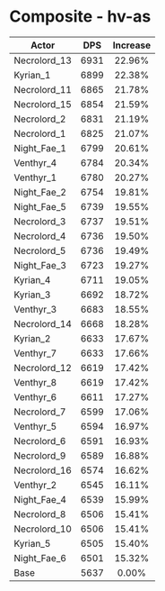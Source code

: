 # Composite - hv-as
| Actor | DPS | Increase |
|---|:---:|:---:|
|Necrolord_13|6931|22.96%|
|Kyrian_1|6899|22.38%|
|Necrolord_11|6865|21.78%|
|Necrolord_15|6854|21.59%|
|Necrolord_2|6831|21.19%|
|Necrolord_1|6825|21.07%|
|Night_Fae_1|6799|20.61%|
|Venthyr_4|6784|20.34%|
|Venthyr_1|6780|20.27%|
|Night_Fae_2|6754|19.81%|
|Night_Fae_5|6739|19.55%|
|Necrolord_3|6737|19.51%|
|Necrolord_4|6736|19.50%|
|Necrolord_5|6736|19.49%|
|Night_Fae_3|6723|19.27%|
|Kyrian_4|6711|19.05%|
|Kyrian_3|6692|18.72%|
|Venthyr_3|6683|18.55%|
|Necrolord_14|6668|18.28%|
|Kyrian_2|6633|17.67%|
|Venthyr_7|6633|17.66%|
|Necrolord_12|6619|17.42%|
|Venthyr_8|6619|17.42%|
|Venthyr_6|6611|17.27%|
|Necrolord_7|6599|17.06%|
|Venthyr_5|6594|16.97%|
|Necrolord_6|6591|16.93%|
|Necrolord_9|6589|16.88%|
|Necrolord_16|6574|16.62%|
|Venthyr_2|6545|16.11%|
|Night_Fae_4|6539|15.99%|
|Necrolord_8|6506|15.41%|
|Necrolord_10|6506|15.41%|
|Kyrian_5|6505|15.40%|
|Night_Fae_6|6501|15.32%|
|Base|5637|0.00%|
